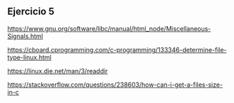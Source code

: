 ## Ejercicio 5
https://www.gnu.org/software/libc/manual/html_node/Miscellaneous-Signals.html

https://cboard.cprogramming.com/c-programming/133346-determine-file-type-linux.html

https://linux.die.net/man/3/readdir

https://stackoverflow.com/questions/238603/how-can-i-get-a-files-size-in-c
